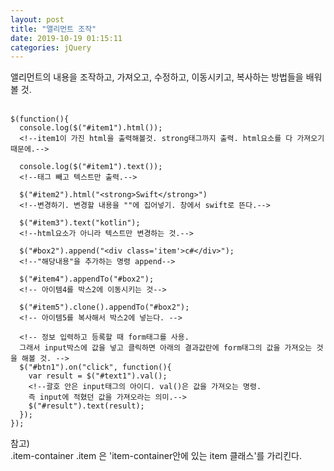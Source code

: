 ```yaml
---
layout: post
title: "앨리먼트 조작"
date: 2019-10-19 01:15:11
categories: jQuery
---
```

앨리먼트의 내용을 조작하고, 가져오고, 수정하고, 이동시키고, 복사하는 방법들을 배워볼 것.<br><br>

    $(function(){
      console.log($("#item1").html());
      <!--item1이 가진 html을 출력해볼것. strong태그까지 출력. html요소를 다 가져오기 때문에.-->

      console.log($("#item1").text());
      <!--태그 빼고 텍스트만 출력.-->

      $("#item2").html("<strong>Swift</strong>")
      <!--변경하기. 변경할 내용을 ""에 집어넣기. 창에서 swift로 뜬다.-->

      $("#item3").text("kotlin");
      <!--html요소가 아니라 텍스트만 변경하는 것.-->

      $("#box2").append("<div class='item'>c#</div>");
      <!--"해당내용"을 추가하는 명령 append-->

      $("#item4").appendTo("#box2");
      <!-- 아이템4를 박스2에 이동시키는 것-->

      $("#item5").clone().appendTo("#box2");
      <!-- 아이템5를 복사해서 박스2에 넣는다. -->

      <!-- 정보 입력하고 등록할 때 form태그를 사용.
      그래서 input박스에 값을 넣고 클릭하면 아래의 결과값란에 form태그의 값을 가져오는 것을 해볼 것. -->
      $("#btn1").on("click", function(){
        var result = $("#text1").val();
        <!--괄호 안은 input태그의 아이디. val()은 값을 가져오는 명령.
        즉 input에 적혔던 값을 가져오라는 의미.-->
        $("#result").text(result);
      });
    });


참고) <br>
.item-container .item 은 'item-container안에 있는 item 클래스'를 가리킨다. <br>
